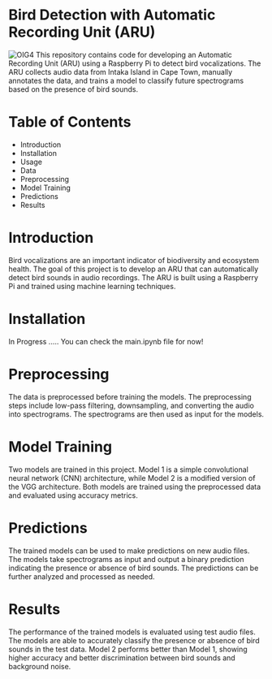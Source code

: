 # Bird Detection with Automatic Recording Unit (ARU)
![OIG4](https://github.com/0xpix/BirdDetection/assets/106586310/4518fc76-eca1-4276-b8d4-bba17ba4ac32)
This repository contains code for developing an Automatic Recording Unit (ARU) using a Raspberry Pi to detect bird vocalizations. The ARU collects audio data from Intaka Island in Cape Town, manually annotates the data, and trains a model to classify future spectrograms based on the presence of bird sounds.

# Table of Contents
- Introduction
- Installation
- Usage
- Data
- Preprocessing
- Model Training
- Predictions
- Results

# Introduction
Bird vocalizations are an important indicator of biodiversity and ecosystem health. The goal of this project is to develop an ARU that can automatically detect bird sounds in audio recordings. The ARU is built using a Raspberry Pi and trained using machine learning techniques.

# Installation
In Progress .....
You can check the main.ipynb file for now!

# Preprocessing
The data is preprocessed before training the models. The preprocessing steps include low-pass filtering, downsampling, and converting the audio into spectrograms. The spectrograms are then used as input for the models.

# Model Training
Two models are trained in this project. Model 1 is a simple convolutional neural network (CNN) architecture, while Model 2 is a modified version of the VGG architecture. Both models are trained using the preprocessed data and evaluated using accuracy metrics.

# Predictions
The trained models can be used to make predictions on new audio files. The models take spectrograms as input and output a binary prediction indicating the presence or absence of bird sounds. The predictions can be further analyzed and processed as needed.

# Results
The performance of the trained models is evaluated using test audio files. The models are able to accurately classify the presence or absence of bird sounds in the test data. Model 2 performs better than Model 1, showing higher accuracy and better discrimination between bird sounds and background noise.
